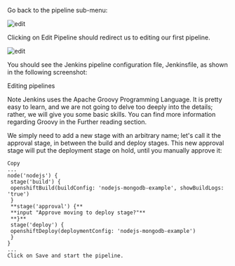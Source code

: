 Go back to the pipeline sub-menu:

![edit](https://github.com/fenago/katacoda-scenarios/raw/master/learn-openshift/openshift-cicd-jenkins/steps/6/main.JPG)

Clicking on Edit Pipeline should redirect us to editing our first pipeline.

![edit](https://github.com/fenago/katacoda-scenarios/raw/master/learn-openshift/openshift-cicd-jenkins/steps/6/edit.JPG)


You should see the Jenkins pipeline configuration file, Jenkinsfile, as shown in the following screenshot:


Editing pipelines

Note
Jenkins uses the Apache Groovy Programming Language. It is pretty easy to learn, and we are not going to delve too deeply into the details; rather, we will give you some basic skills. You can find more information regarding Groovy in the Further reading section.

We simply need to add a new stage with an arbitrary name; let's call it the approval stage, in between the build and deploy stages. This new approval stage will put the deployment stage on hold, until you manually approve it:

```
Copy
...
node('nodejs') {
 stage('build') {
 openshiftBuild(buildConfig: 'nodejs-mongodb-example', showBuildLogs: 'true')
 }
 **stage('approval') {**
 **input "Approve moving to deploy stage?"**
 **}**
 stage('deploy') {
 openshiftDeploy(deploymentConfig: 'nodejs-mongodb-example')
 }
}
...
Click on Save and start the pipeline. 
